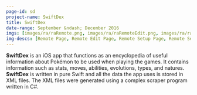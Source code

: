```yaml
---
page-id: sd
project-name: SwiftDex
title: SwiftDex
date-range: September &ndash; December 2016
imgs: [images/ra/raRemote.png, images/ra/raRemoteEdit.png, images/ra/raRemoteDrag.png, images/ra/raNewRemote1.png, images/ra/raNewRemote2.png, images/ra/raNewRemote3.png]
img-descs: [Remote Page, Remote Edit Page, Remote Setup Page, Remote Setup Page, Remote Setup Page, Remote Setup Page]
---
```

**SwiftDex** is an iOS app that functions as an encyclopedia of useful information about Pokémon to be used when playing the games. It contains information such as stats, moves, abilities, evolutions, types, and natures.
<br />
**SwiftDex** is written in pure Swift and all the data the app uses is stored in XML files. The XML files were generated using a complex scraper program written in C#.
